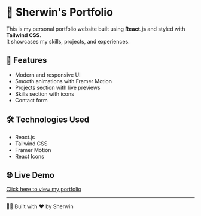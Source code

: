 # 💼 Sherwin's Portfolio

This is my personal portfolio website built using **React.js** and styled with **Tailwind CSS**.  
It showcases my skills, projects, and experiences.

## 🚀 Features
- Modern and responsive UI
- Smooth animations with Framer Motion
- Projects section with live previews
- Skills section with icons
- Contact form

## 🛠️ Technologies Used
- React.js
- Tailwind CSS
- Framer Motion
- React Icons

## 🌐 Live Demo
[Click here to view my portfolio](https://sherwin333.github.io/Sherwin_Portflio)

---
👨‍💻 Built with ❤️ by Sherwin
